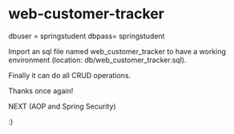 # web-customer-tracker

dbuser = springstudent
dbpass= springstudent

Import an sql file named web_customer_tracker to have a working environment (location: db/web_customer_tracker.sql).

Finally it can do all CRUD operations.

Thanks once again!

NEXT (AOP and Spring Security)

:)
